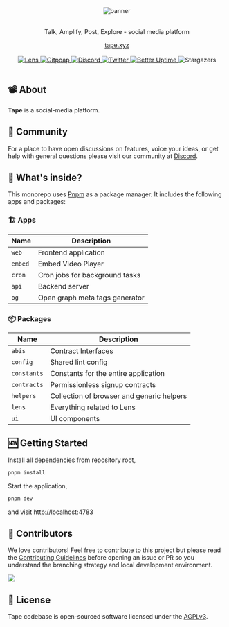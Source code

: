 <div align="center">
    <img src="https://static.tape.xyz/brand/og.png" alt="banner">
    <br/>
    <br/>
    <p>Talk, Amplify, Post, Explore - social media platform</p>
    <a href="https://tape.xyz">tape.xyz</a>
</div>
<br>
<div align="center">
    <a href="https://tape.xyz/u/sasicodes">
        <img src="https://lens-badge.vercel.app/api/badge/lens/sasicodes" alt="Lens">
    </a>
    <a href="https://www.gitpoap.io/gh/lenstube-xyz/tape">
        <img src="https://public-api.gitpoap.io/v1/repo/lenstube-xyz/tape/badge" alt="Gitpoap">
    </a>
    <a href="https://tape.xyz/discord">
       <img src="https://img.shields.io/discord/980882088783913010.svg?label=&logo=discord&logoColor=ffffff&color=7389D8&labelColor=6A7EC2" alt="Discord">
    </a>
    <a href="https://x.com/tapexyz">
        <img src="https://img.shields.io/twitter/follow/tapexyz?style=social" alt="Twitter">
    </a>
    <a href="https://status.tape.xyz">
        <img src="https://betteruptime.com/status-badges/v1/monitor/dfaw.svg" alt="Better Uptime">
    </a>
    <span>
        <img src="https://img.shields.io/github/stars/tapexyz/tape" alt="Stargazers">
    </span>
</div>
<br>

## 📽️ About

**Tape** is a social-media platform.

## 💪 Community

For a place to have open discussions on features, voice your ideas, or get help with general questions please visit our community at [Discord](https://tape.xyz/discord).

## 🔭 What's inside?

This monorepo uses [Pnpm](https://pnpm.io/) as a package manager. It includes the following apps and packages:

### 🏗️ Apps

| Name    | Description                    |
| ------- | ------------------------------ |
| `web`   | Frontend application           |
| `embed` | Embed Video Player             |
| `cron`  | Cron jobs for background tasks |
| `api`   | Backend server                 |
| `og`    | Open graph meta tags generator |

### 📦 Packages

| Name        | Description                               |
| ----------- | ----------------------------------------- |
| `abis`      | Contract Interfaces                       |
| `config`    | Shared lint config                        |
| `constants` | Constants for the entire application      |
| `contracts` | Permissionless signup contracts           |
| `helpers`   | Collection of browser and generic helpers |
| `lens`      | Everything related to Lens                |
| `ui`        | UI components                             |

## 🆕 Getting Started

Install all dependencies from repository root,

```bash
pnpm install
```

Start the application,

```bash
pnpm dev
```

and visit http://localhost:4783

## 🤝 Contributors

We love contributors! Feel free to contribute to this project but please read the [Contributing Guidelines](CONTRIBUTING.md) before opening an issue or PR so you understand the branching strategy and local development environment.

<a href="https://github.com/tapexyz/tape/graphs/contributors">
  <img src="https://contrib.rocks/image?repo=tapexyz/tape" />
</a>

## 📜 License

Tape codebase is open-sourced software licensed under the [AGPLv3](LICENSE).
